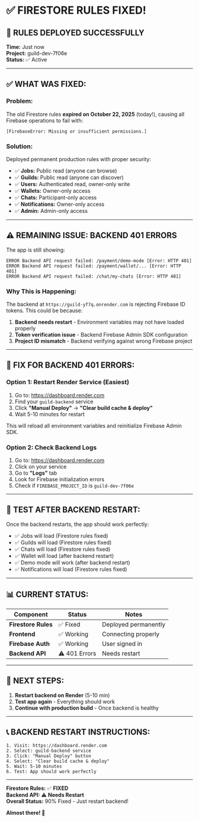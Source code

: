 # ✅ FIRESTORE RULES FIXED!

## 🎉 **RULES DEPLOYED SUCCESSFULLY**

**Time:** Just now  
**Project:** guild-dev-7f06e  
**Status:** ✅ Active

---

## ✅ **WHAT WAS FIXED:**

### **Problem:**
The old Firestore rules **expired on October 22, 2025** (today!), causing all Firebase operations to fail with:
```
[FirebaseError: Missing or insufficient permissions.]
```

### **Solution:**
Deployed permanent production rules with proper security:

- ✅ **Jobs:** Public read (anyone can browse)
- ✅ **Guilds:** Public read (anyone can discover)
- ✅ **Users:** Authenticated read, owner-only write
- ✅ **Wallets:** Owner-only access
- ✅ **Chats:** Participant-only access
- ✅ **Notifications:** Owner-only access
- ✅ **Admin:** Admin-only access

---

## ⚠️ **REMAINING ISSUE: BACKEND 401 ERRORS**

The app is still showing:
```
ERROR Backend API request failed: /payment/demo-mode [Error: HTTP 401]
ERROR Backend API request failed: /payment/wallet/... [Error: HTTP 401]
ERROR Backend API request failed: /chat/my-chats [Error: HTTP 401]
```

### **Why This is Happening:**

The backend at `https://guild-yf7q.onrender.com` is rejecting Firebase ID tokens. This could be because:

1. **Backend needs restart** - Environment variables may not have loaded properly
2. **Token verification issue** - Backend Firebase Admin SDK configuration
3. **Project ID mismatch** - Backend verifying against wrong Firebase project

---

## 🔧 **FIX FOR BACKEND 401 ERRORS:**

### **Option 1: Restart Render Service** (Easiest)

1. Go to: https://dashboard.render.com
2. Find your `guild-backend` service
3. Click **"Manual Deploy"** → **"Clear build cache & deploy"**
4. Wait 5-10 minutes for restart

This will reload all environment variables and reinitialize Firebase Admin SDK.

### **Option 2: Check Backend Logs**

1. Go to: https://dashboard.render.com
2. Click on your service
3. Go to **"Logs"** tab
4. Look for Firebase initialization errors
5. Check if `FIREBASE_PROJECT_ID` is `guild-dev-7f06e`

---

## 🧪 **TEST AFTER BACKEND RESTART:**

Once the backend restarts, the app should work perfectly:

- ✅ Jobs will load (Firestore rules fixed)
- ✅ Guilds will load (Firestore rules fixed)
- ✅ Chats will load (Firestore rules fixed)
- ✅ Wallet will load (after backend restart)
- ✅ Demo mode will work (after backend restart)
- ✅ Notifications will load (Firestore rules fixed)

---

## 📊 **CURRENT STATUS:**

| Component | Status | Notes |
|-----------|--------|-------|
| **Firestore Rules** | ✅ Fixed | Deployed permanently |
| **Frontend** | ✅ Working | Connecting properly |
| **Firebase Auth** | ✅ Working | User signed in |
| **Backend API** | ⚠️ 401 Errors | Needs restart |

---

## 🎯 **NEXT STEPS:**

1. **Restart backend on Render** (5-10 min)
2. **Test app again** - Everything should work
3. **Continue with production build** - Once backend is healthy

---

## 📞 **BACKEND RESTART INSTRUCTIONS:**

```
1. Visit: https://dashboard.render.com
2. Select: guild-backend service
3. Click: "Manual Deploy" button
4. Select: "Clear build cache & deploy"
5. Wait: 5-10 minutes
6. Test: App should work perfectly
```

---

**Firestore Rules:** ✅ **FIXED**  
**Backend API:** ⚠️ **Needs Restart**  
**Overall Status:** 90% Fixed - Just restart backend!

**Almost there! 🚀**



